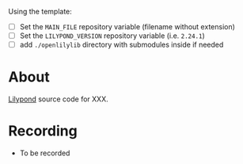 Using the template:
- [ ] Set the `MAIN_FILE` repository variable (filename without extension)
- [ ] Set the `LILYPOND_VERSION` repository variable (i.e. `2.24.1`)
- [ ] add `./openlilylib` directory with submodules inside if needed

# About

[Lilypond](https://lilypond.org/) source code for XXX.

# Recording

- To be recorded
